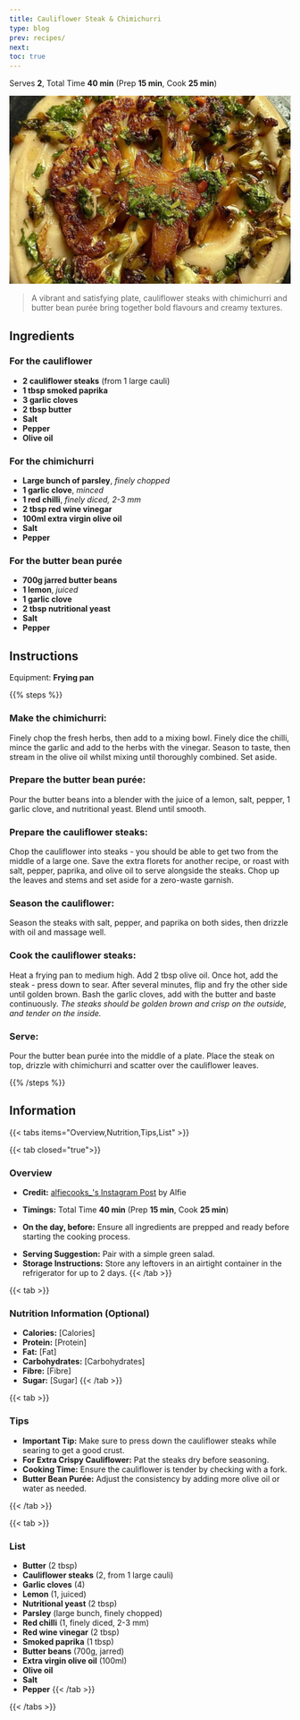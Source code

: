 ```yaml
---
title: Cauliflower Steak & Chimichurri
type: blog
prev: recipes/
next: 
toc: true
---
```

<!-- recipe-01 -->
<!-- Title should be a maximum of 38 characters including spaces. Update the title, type, prev, and next as needed. Use UK English throughout. 
     Never remove comments in this markdown file. Edits can only build on the points so they don't update and remove detail.
     recipe-01. The first line stating recipe-01 needs to be the same recipe-##, in the line with the image. -->

Serves **2**, Total Time **40 min** (Prep **15 min**, Cook **25 min**)
<!-- Provide the serving size and total time, breaking down into prep, marinate, and cook times. -->

![Cauliflower Steak with Chimichurri](recipe-01.png)
<!-- Provide the URL to the image. Replace 'recipe-03.png' with the actual image file path. -->

> A vibrant and satisfying plate, cauliflower steaks with chimichurri and butter bean purée bring together bold flavours and creamy textures.
> <!-- Jay Rayner-style summary should be: Dynamic and engaging, with a focus on storytelling and drawing readers into the dining experience. -->

## Ingredients
<!-- List all ingredients in the order they will be used, with exact measurements and any preparation details. Use the format: **[Amount] [Ingredient]**, [Preparation details in italics]. If dicing or chopping, provide an indication of thickness/size in mm. -->

### For the cauliflower
- **2 cauliflower steaks** (from 1 large cauli)
- **1 tbsp smoked paprika**
- **3 garlic cloves**
- **2 tbsp butter**
- **Salt**
- **Pepper**
- **Olive oil**

### For the chimichurri
- **Large bunch of parsley**, *finely chopped*
- **1 garlic clove**, *minced*
- **1 red chilli**, *finely diced, 2-3 mm*
- **2 tbsp red wine vinegar**
- **100ml extra virgin olive oil**
- **Salt**
- **Pepper**

### For the butter bean purée
- **700g jarred butter beans**
- **1 lemon**, *juiced*
- **1 garlic clove**
- **2 tbsp nutritional yeast**
- **Salt**
- **Pepper**

## Instructions
<!-- Break down the instructions into clear steps. Use a conversational yet informative tone. Add equipment if appropriate. Use UK English throughout. 
     Add doneness instructions after the relevant step, and format the text in italics. 
     List any special equipment needed for the recipe, in this format: Equipment: **[Item]** -->

Equipment: **Frying pan**
<!-- List any special equipment needed for the recipe, in this format: Equipment: **[Item]** -->

{{% steps %}}

<!-- Include this step if using an oven, and bold the temperature, e.g., **200°C / Gas Mark 6** -->
<!-- ### **Preheat the oven:**
Set your oven to the required temperature. -->

### **Make the chimichurri:**
Finely chop the fresh herbs, then add to a mixing bowl. Finely dice the chilli, mince the garlic and add to the herbs with the vinegar. Season to taste, then stream in the olive oil whilst mixing until thoroughly combined. Set aside.

### **Prepare the butter bean purée:**
Pour the butter beans into a blender with the juice of a lemon, salt, pepper, 1 garlic clove, and nutritional yeast. Blend until smooth.

### **Prepare the cauliflower steaks:**
Chop the cauliflower into steaks - you should be able to get two from the middle of a large one. Save the extra florets for another recipe, or roast with salt, pepper, paprika, and olive oil to serve alongside the steaks. Chop up the leaves and stems and set aside for a zero-waste garnish.

### **Season the cauliflower:**
Season the steaks with salt, pepper, and paprika on both sides, then drizzle with oil and massage well.

### **Cook the cauliflower steaks:**
Heat a frying pan to medium high. Add 2 tbsp olive oil. Once hot, add the steak - press down to sear. After several minutes, flip and fry the other side until golden brown. Bash the garlic cloves, add with the butter and baste continuously. *The steaks should be golden brown and crisp on the outside, and tender on the inside.*

### **Serve:**
Pour the butter bean purée into the middle of a plate. Place the steak on top, drizzle with chimichurri and scatter over the cauliflower leaves.

{{% /steps %}}

## Information
<!-- Use tabs to organise additional information. -->

{{< tabs items="Overview,Nutrition,Tips,List" >}}

  {{< tab closed="true">}}
  ### Overview
  - **Credit:** [alfiecooks_'s Instagram Post](https://www.instagram.com/reel/C38JjduK6vf/) by Alfie
  <!-- Use this format for credits: **Credit:** [Link](URL) by Author. -->
  - **Timings:** Total Time **40 min** (Prep **15 min**, Cook **25 min**)
  <!-- Provide the total time followed by prep and cook times in parentheses. -->
  - **On the day, before:** Ensure all ingredients are prepped and ready before starting the cooking process.
  <!-- Include the following section if any prep is needed the day before or earlier the same day -->
  - **Serving Suggestion:** Pair with a simple green salad.
  - **Storage Instructions:** Store any leftovers in an airtight container in the refrigerator for up to 2 days.
  {{< /tab >}}

  {{< tab >}}
  ### Nutrition Information (Optional)
  <!-- Provide nutritional information per serving if available. -->
  - **Calories:** [Calories]
  - **Protein:** [Protein]
  - **Fat:** [Fat]
  - **Carbohydrates:** [Carbohydrates]
  - **Fibre:** [Fibre]
  - **Sugar:** [Sugar]
  {{< /tab >}}

  {{< tab >}}
  ### Tips
  - **Important Tip:** Make sure to press down the cauliflower steaks while searing to get a good crust.
  - **For Extra Crispy Cauliflower:** Pat the steaks dry before seasoning.
  - **Cooking Time:** Ensure the cauliflower is tender by checking with a fork.
  - **Butter Bean Purée:** Adjust the consistency by adding more olive oil or water as needed.
  <!-- Add any additional tips specific to the recipe here. Provide helpful tips to ensure the dish turns out perfectly. -->
  {{< /tab >}}

  {{< tab >}}
  ### List
  <!-- Provide a shopping list of all ingredients, in alphabetical order by the main ingredient. Use the format: **[Ingredient]** ([Amount]) 
       Merge items if they appear more than once. Count the total amount accurately. -->

  - **Butter** (2 tbsp)
  - **Cauliflower steaks** (2, from 1 large cauli)
  - **Garlic cloves** (4)
  - **Lemon** (1, juiced)
  - **Nutritional yeast** (2 tbsp)
  - **Parsley** (large bunch, finely chopped)
  - **Red chilli** (1, finely diced, 2-3 mm)
  - **Red wine vinegar** (2 tbsp)
  - **Smoked paprika** (1 tbsp)
  - **Butter beans** (700g, jarred)
  - **Extra virgin olive oil** (100ml)
  - **Olive oil**
  - **Salt**
  - **Pepper**
  {{< /tab >}}

{{< /tabs >}}
